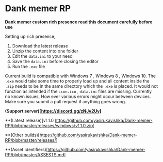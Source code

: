 # Dank memer RP
**Dank memer custom rich presence read this document carefully before use** 

Setting up rich presence,
1. Download the latest release
2. Unzip the content into one folder
3. Edit the `data.ini` to your need
4. Save the `data.ini` before closing the editor
5. Run the `.exe` file

Current build is compatible with Windows 7 , Windows 8 , Windows 10. The `.exe` would take some time to properly load up and all content inside the `.zip` needs to be in the same directory which the `.exe` is placed.  It would not function as intended if the `icon.ico` , `data.ini` files are missing.  Currently no known issues, How ever various errors might occur between devices. Make sure you submit a pull request if anything goes wrong.

  **(Support server)[https://discord.gg/zNJv2Uv]** 

  **(Latest release)[v1.1.0 https://github.com/yasirukavishka/Dank-memer-RP/blob/master/releases/windows/v1.1.0.zip]
  
  **(Other builds)[https://github.com/yasirukavishka/Dank-memer-RP/blob/master/releases/]
 
  **(Asset identifiers)[https://github.com/yasirukavishka/Dank-memer-RP/blob/master/ASSESTS.md]
